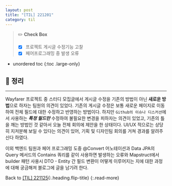 ```yaml
---
layout: post
title: "[TIL] 221201"
category: til
---
```

> ✏️ **Check Box**
>
> * [x] <label>프로젝트 게시글 수정기능 고찰</label>
> * [x] <label>페어프로그래밍 중 발생 오류</label>

* unordered toc
{:toc .large-only}

## 📌 정리
***

Wayfarer 프로젝트 중 스터디 모집글에서 게시글 수정을 기존의 방법이 아닌 **새로운 방법**으로 하자는 팀원의 의견이 있었다. 기존의 게시글 수정은 보통 새로운 페이지로 이동하여 전체 필드에 대한 수정하고 반영하는 방법이다. 하지만 `Github의 이슈나 디스커션`에서 사용하는 ***특정 필드만*** 수정하여 불필요한 변경을 피하자는 의견이 있었고, 기존의 틀을 깨는 방법인 것 같아서 오늘 전체 회의에 제안을 한 상태이다. UI/UX 적으로는 상당히 지저분해 보일 수 있다는 의견이 있어, 기획 및 디자인팀 회의를 거쳐 경과를 알려주신다 하였다.

이외 백엔드 팀원과 페어 프로그래밍 도중 @Convert 어노테이션과 Data JPA의 Query 메서드의 Contains 쿼리를 같이 사용하면 발생하는 오류와 Mapstruct에서 builder 패턴 사용시 DTO - Entity 간 필드 변환이 어떻게 이루어지는 지에 대한 과정에 대해 궁금해져 블로그에 글을 남기려 한다.


Back to [[TIL] 221125](221125-til){:.heading.flip-title}
{:.read-more}